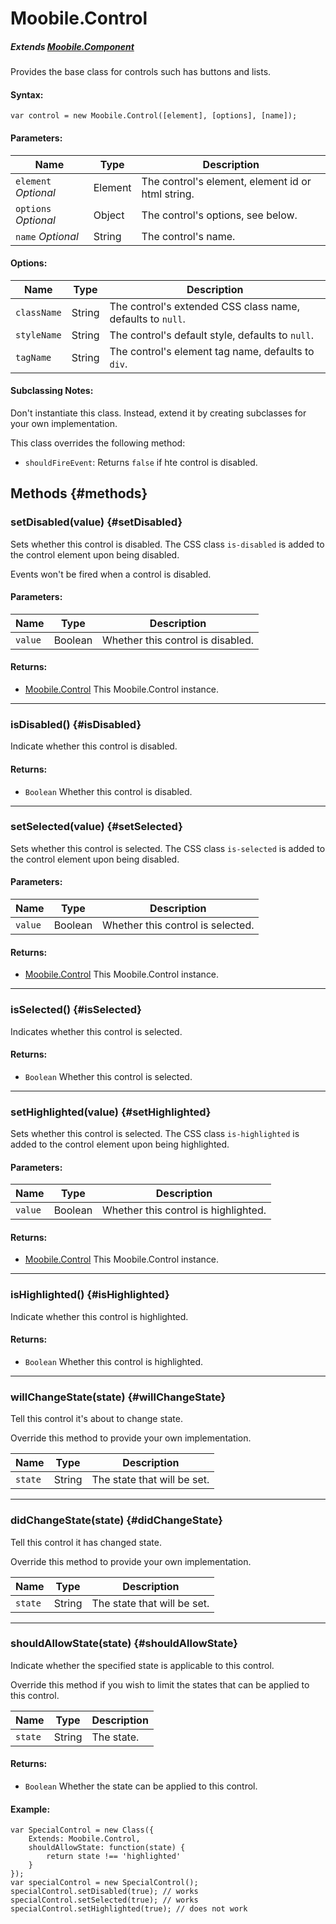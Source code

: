 Moobile.Control
================================================================================

##### Extends [Moobile.Component](../Component/Component.md)

Provides the base class for controls such has buttons and lists.

#### Syntax:

	var control = new Moobile.Control([element], [options], [name]);

#### Parameters:

Name                 | Type    | Description
-------------------- | ------- | -----------
`element` *Optional* | Element | The control's element, element id or html string.
`options` *Optional* | Object  | The control's options, see below.
`name`    *Optional* | String  | The control's name.

#### Options:

Name        | Type   | Description
----------- | ------ | -----------
`className` | String | The control's extended CSS class name, defaults to `null`.
`styleName` | String | The control's default style, defaults to `null`.
`tagName`   | String | The control's element tag name, defaults to `div`.

#### Subclassing Notes:

Don't instantiate this class. Instead, extend it by creating subclasses for your own implementation.

This class overrides the following method:

- `shouldFireEvent`: Returns `false` if hte control is disabled.

Methods {#methods}
--------------------------------------------------------------------------------

### setDisabled(value) {#setDisabled}

Sets whether this control is disabled. The CSS class `is-disabled` is added to the control element upon being disabled.

Events won't be fired when a control is disabled.

#### Parameters:

Name    | Type    | Description
------- | ------- | -----------
`value` | Boolean | Whether this control is disabled.

#### Returns:

- [Moobile.Control](../Control/Control.md) This Moobile.Control instance.

-----

### isDisabled() {#isDisabled}

Indicate whether this control is disabled.

#### Returns:

- `Boolean` Whether this control is disabled.

-----

### setSelected(value) {#setSelected}

Sets whether this control is selected. The CSS class `is-selected` is added to the control element upon being disabled.

#### Parameters:

Name    | Type    | Description
------- | ------- | -----------
`value` | Boolean | Whether this control is selected.

#### Returns:

- [Moobile.Control](../Control/Control.md) This Moobile.Control instance.

-----

### isSelected() {#isSelected}

Indicates whether this control is selected.

#### Returns:

- `Boolean` Whether this control is selected.

-----

### setHighlighted(value) {#setHighlighted}

Sets whether this control is selected. The CSS class `is-highlighted` is added to the control element upon being highlighted.

#### Parameters:

Name    | Type    | Description
------- | ------- | -----------
`value` | Boolean | Whether this control is highlighted.

#### Returns:

- [Moobile.Control](../Control/Control.md) This Moobile.Control instance.

-----

### isHighlighted() {#isHighlighted}

Indicate whether this control is highlighted.

#### Returns:

- `Boolean` Whether this control is highlighted.

-----

### willChangeState(state) {#willChangeState}

Tell this control it's about to change state.

Override this method to provide your own implementation.

Name    | Type   | Description
------- | ------ | -----------
`state` | String | The state that will be set.

-----

### didChangeState(state) {#didChangeState}

Tell this control it has changed state.

Override this method to provide your own implementation.

Name    | Type   | Description
------- | ------ | -----------
`state` | String | The state that will be set.

-----

### shouldAllowState(state) {#shouldAllowState}

Indicate whether the specified state is applicable to this control.

Override this method if you wish to limit the states that can be applied to this control.

Name    | Type   | Description
------- | ------ | -----------
`state` | String | The state.

#### Returns:

- `Boolean` Whether the state can be applied to this control.

#### Example:

	var SpecialControl = new Class({
		Extends: Moobile.Control,
		shouldAllowState: function(state) {
			return state !== 'highlighted'
		}
	});
	var specialControl = new SpecialControl();
	specialControl.setDisabled(true); // works
	specialControl.setSelected(true); // works
	specialControl.setHighlighted(true); // does not work
